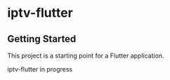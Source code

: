 # iptv-flutter


## Getting Started

This project is a starting point for a Flutter application.

iptv-flutter in progress